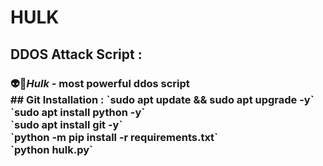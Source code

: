 # <b>HULK</b> 
## <b>DDOS Attack Script :</b>
<h3> <b>👽👾<i>Hulk</i></b> - most powerful ddos script <br>
## <b>Git Installation :</b>
`sudo apt update && sudo apt upgrade -y`<br>
`sudo apt install python -y`<br>
`sudo apt install git -y`<br>
`python -m pip install -r requirements.txt`<br>
`python hulk.py`<br>

